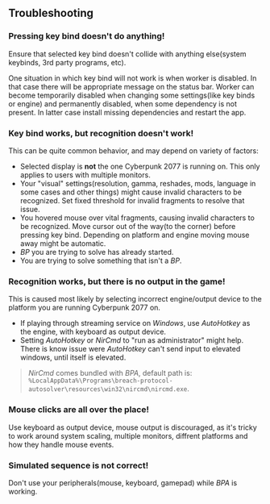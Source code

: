 ## Troubleshooting

### Pressing key bind doesn't do anything!

Ensure that selected key bind doesn't collide with anything else(system keybinds, 3rd party programs, etc).

One situation in which key bind will not work is when worker is disabled. In that case there will be appropriate message on the status bar. Worker can become temporarily disabled when changing some settings(like key binds or engine) and permanently disabled, when some dependency is not present. In latter case install missing dependencies and restart the app.

### Key bind works, but recognition doesn't work!

This can be quite common behavior, and may depend on variety of factors:

- Selected display is **not** the one Cyberpunk 2077 is running on. This only applies to users with multiple monitors.
- Your "visual" settings(resolution, gamma, reshades, mods, language in some cases and other things) might cause invalid characters to be recognized. Set fixed threshold for invalid fragments to resolve that issue.
- You hovered mouse over vital fragments, causing invalid characters to be recognized. Move cursor out of the way(to the corner) before pressing key bind. Depending on platform and engine moving mouse away might be automatic.
- _BP_ you are trying to solve has already started.
- You are trying to solve something that isn't a _BP_.

### Recognition works, but there is no output in the game!

This is caused most likely by selecting incorrect engine/output device to the platform you are running Cyberpunk 2077 on.

- If playing through streaming service on _Windows_, use _AutoHotkey_ as the engine, with keyboard as output device.
- Setting _AutoHotkey_ or _NirCmd_ to "run as administrator" might help. There is know issue were _AutoHotkey_ can't send input to elevated windows, until itself is elevated.

> _NirCmd_ comes bundled with _BPA_, default path is: `%LocalAppData%\Programs\breach-protocol-autosolver\resources\win32\nircmd\nircmd.exe`.

### Mouse clicks are all over the place!

Use keyboard as output device, mouse output is discouraged, as it's tricky to work around system scaling, multiple monitors, diffrent platforms and how they handle mouse events.

### Simulated sequence is not correct!

Don't use your peripherals(mouse, keyboard, gamepad) while _BPA_ is working.
